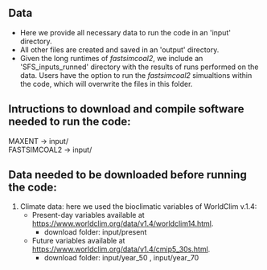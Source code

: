 ## Data
- Here we provide all necessary data to run the code in an 'input' directory.  
- All other files are created and saved in an 'output' directory.  
- Given the long runtimes of *fastsimcoal2*, we include an 'SFS_inputs_runned' directory with the results of runs performed on the data. Users have the option to run the *fastsimcoal2* simualtions within the code, which will overwrite the files in this folder.  

## Intructions to download and compile software needed to run the code:
MAXENT -> input/  
FASTSIMCOAL2 -> input/  

## Data needed to be downloaded before running the code:
1) Climate data: here we used the bioclimatic variables of WorldClim v.1.4:
    - Present-day variables available at https://www.worldclim.org/data/v1.4/worldclim14.html.
      - download folder: input/present
    - Future variables available at https://www.worldclim.org/data/v1.4/cmip5_30s.html. 
      - download folder: input/year_50 , input/year_70

